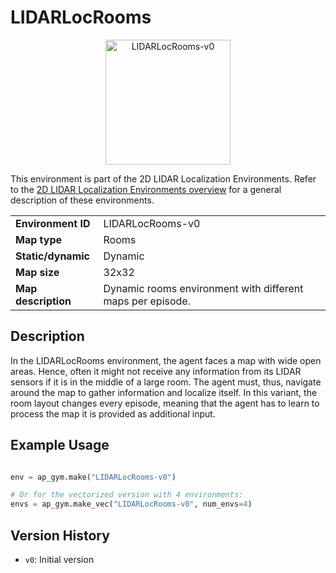 # LIDARLocRooms

<p align="center"><img src="img/LIDARLocRooms-v0.gif" alt="LIDARLocRooms-v0" width="200px"/></p>

 This environment is part of the 2D LIDAR Localization Environments. Refer to the [2D LIDAR Localization Environments overview](LIDARLocalization2DEnv.md) for a general description of these environments.

|                     |                                                            |
|---------------------|------------------------------------------------------------|
| **Environment ID**  | LIDARLocRooms-v0                                           |
| **Map type**        | Rooms                                                      |
| **Static/dynamic**  | Dynamic                                                    |
| **Map size**        | 32x32                                                      |
| **Map description** | Dynamic rooms environment with different maps per episode. |

## Description

In the LIDARLocRooms environment, the agent faces a map with wide open areas. Hence, often it might not receive any information from its LIDAR sensors if it is in the middle of a large room. The agent must, thus, navigate around the map to gather information and localize itself. In this variant, the room layout changes every episode, meaning that the agent has to learn to process the map it is provided as additional input.

## Example Usage

```python

env = ap_gym.make("LIDARLocRooms-v0")

# Or for the vectorized version with 4 environments:
envs = ap_gym.make_vec("LIDARLocRooms-v0", num_envs=4)
```

## Version History

- `v0`: Initial version
